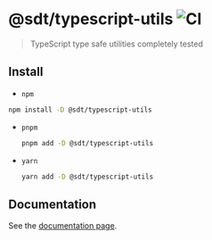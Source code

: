 # @sdt/typescript-utils ![CI](https://github.com/sylvaindethier/typescript-utils/workflows/CI/badge.svg)

> TypeScript type safe utilities completely tested

## Install

- `npm`

 ```sh
 npm install -D @sdt/typescript-utils
 ```

- `pnpm`

  ```sh
  pnpm add -D @sdt/typescript-utils
  ```

- `yarn`

  ```sh
  yarn add -D @sdt/typescript-utils
  ```

## Documentation

See the [documentation page](docs/globals.md).
